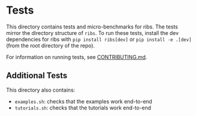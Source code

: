 # Tests

This directory contains tests and micro-benchmarks for ribs. The tests mirror
the directory structure of `ribs`. To run these tests, install the dev
dependencies for ribs with `pip install ribs[dev]` or `pip install -e .[dev]`
(from the root directory of the repo).

For information on running tests, see [CONTRIBUTING.md](../CONTRIBUTING.md).

## Additional Tests

This directory also contains:

- `examples.sh`: checks that the examples work end-to-end
- `tutorials.sh`: checks that the tutorials work end-to-end
